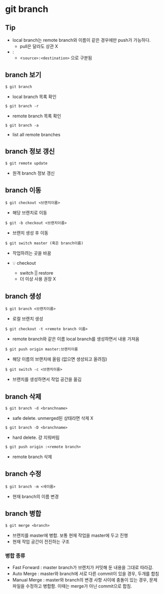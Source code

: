 # git branch



## Tip

- local branch는 remote branch와 이름이 같은 경우에만 push가 가능하다.
  - pull은 달라도 상관 X
- :
  - <`source>:<destination>` 으로 구분됨



## branch 보기

```
$ git branch
```

- local branch 목록 확인



```
$ git branch -r
```

- remote branch 목록 확인



```
$ git branch -a
```

- list all remote branches



## branch 정보 갱신

```
$ git remote update
```

- 원격 branch 정보 갱신



## branch 이동

```
$ git checkout <브랜치이름>
```

- 해당 브랜치로 이동



```
$ git -b checkout <브랜치이름>
```

- 브랜치 생성 후 이동



```
$ git switch master (혹은 branch이름)
```

- 작업하려는 곳을 바꿈

- :bulb: checkout
  - switch ||  restore
  - 더 이상 사용 권장 X



## branch 생성

```
$ git branch <브랜치이름>
```

- 로컬 브랜치 생성



```
$ git checkout -t <remote branch 이름>
```

- remote branch와 같은 이름 local branch를 생성하면서 내용 가져옴



```
$ git push origin master:브랜치이름
```

- 해당 이름의 브랜치에 올림 (없으면 생성되고 올려짐)



```
$ git switch -c <브랜치이름>
```

- 브랜치를 생성하면서 작업 공간을 옮김



## branch 삭제

```
$ git branch -d <branchname>
```

- safe delete. unmerged된 상태라면 삭제 X



```
$ git branch -D <branchname>
```

- hard delete. 걍 지워버림



```
$ git push origin :<remote branch>
```

- remote branch 삭제



## branch 수정

```
$ git branch -m <새이름>
```

- 현재 branch의 이름 변경



## branch 병합

```
$ git merge <branch>
```

- 브랜치를 master에 병합. 보통 현재 작업을 master에 두고 진행
- 현재 작업 공간이 전진하는 구조



### 병합 종류

- Fast Forward : master branch가 브랜치가 커밋해 둔 내용을 그대로 따라감.
- Auto Merge : master와 branch에 서로 다른 commit이 있을 경우, 두개를 합침
- Manual Merge : master와 branch의 변경 사항 사이에 충돌이 있는 경우, 문제 파일을 수정하고 병합함. 이때는 merge가 아닌 commit으로 합침.
